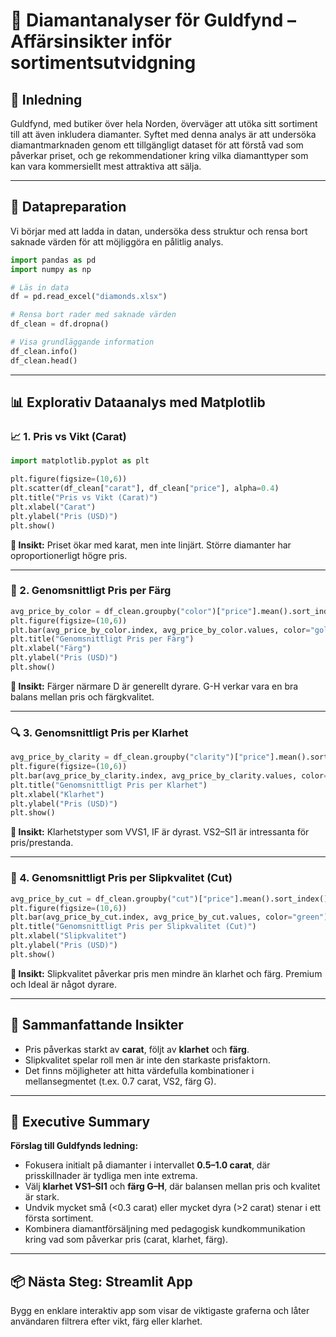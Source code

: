 
# 💎 Diamantanalyser för Guldfynd – Affärsinsikter inför sortimentsutvidgning

## 📌 Inledning
Guldfynd, med butiker över hela Norden, överväger att utöka sitt sortiment till att även inkludera diamanter.
Syftet med denna analys är att undersöka diamantmarknaden genom ett tillgängligt dataset för att förstå vad som påverkar priset,
och ge rekommendationer kring vilka diamanttyper som kan vara kommersiellt mest attraktiva att sälja.

---

## 🧹 Datapreparation
Vi börjar med att ladda in datan, undersöka dess struktur och rensa bort saknade värden för att möjliggöra en pålitlig analys.

```python
import pandas as pd
import numpy as np

# Läs in data
df = pd.read_excel("diamonds.xlsx")

# Rensa bort rader med saknade värden
df_clean = df.dropna()

# Visa grundläggande information
df_clean.info()
df_clean.head()
```

---

## 📊 Explorativ Dataanalys med Matplotlib

### 📈 1. Pris vs Vikt (Carat)
```python
import matplotlib.pyplot as plt

plt.figure(figsize=(10,6))
plt.scatter(df_clean["carat"], df_clean["price"], alpha=0.4)
plt.title("Pris vs Vikt (Carat)")
plt.xlabel("Carat")
plt.ylabel("Pris (USD)")
plt.show()
```

**🧠 Insikt:** Priset ökar med karat, men inte linjärt. Större diamanter har oproportionerligt högre pris.

---

### 🎨 2. Genomsnittligt Pris per Färg
```python
avg_price_by_color = df_clean.groupby("color")["price"].mean().sort_index()
plt.figure(figsize=(10,6))
plt.bar(avg_price_by_color.index, avg_price_by_color.values, color="gold")
plt.title("Genomsnittligt Pris per Färg")
plt.xlabel("Färg")
plt.ylabel("Pris (USD)")
plt.show()
```

**🧠 Insikt:** Färger närmare D är generellt dyrare. G-H verkar vara en bra balans mellan pris och färgkvalitet.

---

### 🔍 3. Genomsnittligt Pris per Klarhet
```python
avg_price_by_clarity = df_clean.groupby("clarity")["price"].mean().sort_index()
plt.figure(figsize=(10,6))
plt.bar(avg_price_by_clarity.index, avg_price_by_clarity.values, color="silver")
plt.title("Genomsnittligt Pris per Klarhet")
plt.xlabel("Klarhet")
plt.ylabel("Pris (USD)")
plt.show()
```

**🧠 Insikt:** Klarhetstyper som VVS1, IF är dyrast. VS2–SI1 är intressanta för pris/prestanda.

---

### 💎 4. Genomsnittligt Pris per Slipkvalitet (Cut)
```python
avg_price_by_cut = df_clean.groupby("cut")["price"].mean().sort_index()
plt.figure(figsize=(10,6))
plt.bar(avg_price_by_cut.index, avg_price_by_cut.values, color="green")
plt.title("Genomsnittligt Pris per Slipkvalitet (Cut)")
plt.xlabel("Slipkvalitet")
plt.ylabel("Pris (USD)")
plt.show()
```

**🧠 Insikt:** Slipkvalitet påverkar pris men mindre än klarhet och färg. Premium och Ideal är något dyrare.

---

## 🧠 Sammanfattande Insikter

- Pris påverkas starkt av **carat**, följt av **klarhet** och **färg**.
- Slipkvalitet spelar roll men är inte den starkaste prisfaktorn.
- Det finns möjligheter att hitta värdefulla kombinationer i mellansegmentet (t.ex. 0.7 carat, VS2, färg G).

---

## 📝 Executive Summary

**Förslag till Guldfynds ledning:**

- Fokusera initialt på diamanter i intervallet **0.5–1.0 carat**, där prisskillnader är tydliga men inte extrema.
- Välj **klarhet VS1–SI1** och **färg G–H**, där balansen mellan pris och kvalitet är stark.
- Undvik mycket små (<0.3 carat) eller mycket dyra (>2 carat) stenar i ett första sortiment.
- Kombinera diamantförsäljning med pedagogisk kundkommunikation kring vad som påverkar pris (carat, klarhet, färg).

---

## 📦 Nästa Steg: Streamlit App
Bygg en enklare interaktiv app som visar de viktigaste graferna och låter användaren filtrera efter vikt, färg eller klarhet.
